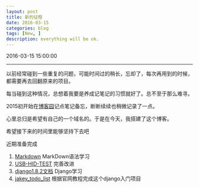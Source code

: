 ```yaml
---
layout: post
title: 新的征程
date: 2016-03-15
categories: blog
tags: [New, ]
description: everything will be ok.
---
```



2016-03-15 15:00:00

---

以前经常碰到一些重复的问题，可能时间过的稍长，忘却了，每次再用到的时候，都需要再去回翻原来的项目。

每当碰到这种情况，总想着我要是养成记笔记的习惯就好了。总不至于那么难寻。

2015初开始在[博客园](http://home.cnblogs.com/u/jakeyChen/)记点笔记备忘，断断续续也稍微记录了一点。

心里总归是希望有自己的一个域名的。于是在今天，我搭建了这个博客。

希望接下来的时间里能够坚持下去吧

近期准备完成

1. [Markdown](http://markdown.tw/) MarkDown语法学习
2. [USB-HID-TEST](http://git.oschina.net/jakey.chen/USB-HID-TEST) 完善改进
3. [django1.8.2文档](http://python.usyiyi.cn/django/index.html) Django学习
4. [jakey_todo_list](https://github.com/JakeyChen/jakey_todo_list) 根据官网教程完成这个django入门项目
